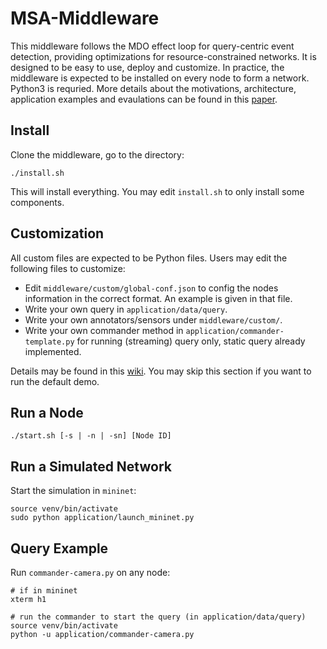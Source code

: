 # MSA-Middleware
This middleware follows the MDO effect loop for query-centric event detection, providing optimizations for resource-constrained networks. It is designed to be easy to use, deploy and customize. In practice, the middleware is expected to be installed on every node to form a network. Python3 is requried. More details about the motivations, architecture, application examples and evaulations can be found in this [paper](https://drive.google.com/file/d/1wL_WE4y1kJTB6scQzbTcRWNUiQ0OkRGv/view?usp=sharing).


## Install
Clone the middleware, go to the directory:
```
./install.sh
```
This will install everything. You may edit `install.sh` to only install some components.


## Customization
All custom files are expected to be Python files. Users may edit the following files to customize:
- Edit `middleware/custom/global-conf.json` to config the nodes information in the correct format. An example is given in that file.
- Write your own query in `application/data/query`.
- Write your own annotators/sensors under `middleware/custom/`.
- Write your own commander method in `application/commander-template.py` for running (streaming) query only, static query already implemented. 

Details may be found in this [wiki](https://github.com/jiaweit2/msa-middleware/wiki/Customization). You may skip this section if you want to run the default demo.

## Run a Node
```
./start.sh [-s | -n | -sn] [Node ID]
```

## Run a Simulated Network
Start the simulation in `mininet`:
```
source venv/bin/activate
sudo python application/launch_mininet.py
```

## Query Example
Run `commander-camera.py` on any node:
```
# if in mininet
xterm h1

# run the commander to start the query (in application/data/query)
source venv/bin/activate
python -u application/commander-camera.py
```
